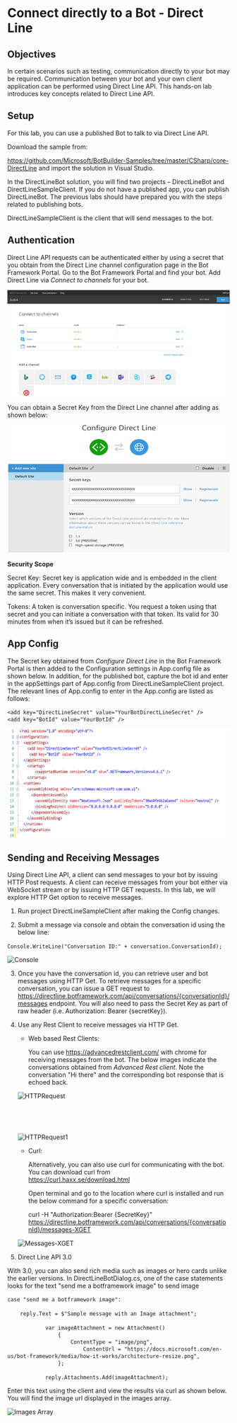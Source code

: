 # Connect directly to a Bot  - Direct Line

## Objectives

In certain scenarios such as testing, communication directly to your bot may be required. Communication between your bot and your own client application can be performed using Direct Line API. This hands-on lab introduces key concepts related to Direct Line API.

## Setup

For this lab, you can use a published Bot to talk to via Direct Line API. 

Download the sample from:

https://github.com/Microsoft/BotBuilder-Samples/tree/master/CSharp/core-DirectLine and import the solution in Visual Studio.

In the DirectLineBot solution, you will find two projects – DirectLineBot and DirectLineSampleClient. If you do not have a published app, you can publish DirectLineBot. The previous labs should have prepared you with the steps related to publishing bots. 

DirectLineSampleClient is the client that will send messages to the bot.

## Authentication

Direct Line API requests can be authenticated either by using a secret that you obtain from the Direct Line channel configuration page in the Bot Framework Portal. Go to the Bot Framework Portal and find your bot. Add Direct Line via *Connect to channels* for your bot.

![Connect to channels](https://github.com/SRIVIDYAMEDURI/Deep-Learning/blob/master/images/ConnectToChannels.png)

You can obtain a Secret Key from the Direct Line channel after adding as shown below:

![Direct Line](https://github.com/SRIVIDYAMEDURI/Deep-Learning/blob/master/images/DirectLine.png)

**Security Scope**

Secret Key: Secret key is application wide and is embedded in the client application. Every conversation that is initiated by the application would use the same secret. This makes it very convenient.

Tokens: A token is conversation specific. You request a token using that secret and you can initiate a conversation with that token. Its valid for 30 minutes from when it’s issued but it can be refreshed.

## App Config

The Secret key obtained from *Configure Direct Line* in the Bot Framework Portal is then added to the Configuration settings in App.config file as shown below. In addition, for the published bot, capture the bot id and enter in the appSettings part of App.config from DirectLineSampleClient project. The relevant lines of App.config to enter in the App.config are listed as follows:

```
<add key="DirectLineSecret" value="YourBotDirectLineSecret" />
<add key="BotId" value="YourBotId" />
```

![Config](https://github.com/SRIVIDYAMEDURI/Deep-Learning/blob/master/images/Config.png)

## Sending and Receiving Messages

Using Direct Line API, a client can send messages to your bot by issuing HTTP Post requests. A client can receive messages from your bot either via WebSocket stream or by issuing HTTP GET requests. In this lab, we will explore HTTP Get option to receive messages.

1.	Run project DirectLineSampleClient after making the Config changes.

2.	Submit a message via console and obtain the conversation id using the below line:

````Console.WriteLine("Conversation ID:" + conversation.ConversationId);````

![Console](https://github.com/SRIVIDYAMEDURI/Deep-Learning/blob/master/images/Console1.png)

3.	Once you have the conversation id, you can retrieve user and bot messages using HTTP Get. To retrieve messages for a specific conversation, you can issue a GET request to https://directline.botframework.com/api/conversations/{conversationId}/messages endpoint. You will also need to pass the Secret Key as part of raw header (i.e. Authorization: Bearer {secretKey}).

4.	Use any Rest Client to receive messages via HTTP Get.

	* Web based Rest Clients:

		You can use https://advancedrestclient.com/ with chrome for receiving messages from the bot. The below images indicate 		the conversations obtained from *Advanced Rest client*. Note the conversation "Hi there" and the corresponding bot			response that is echoed back.

	![HTTPRequest](https://github.com/SRIVIDYAMEDURI/Deep-Learning/blob/master/images/HTTP_Request_1.1.png)


	&nbsp;


	&nbsp;

	![HTTPRequest1](https://github.com/SRIVIDYAMEDURI/Deep-Learning/blob/master/images/HTTP_Request_1.2.png)


	* Curl:

		Alternatively, you can also use curl for communicating with the bot. You can download curl from 	
	https://curl.haxx.se/download.html

		Open terminal and go to the location where curl is installed and run the below command for a specific conversation:

		curl -H "Authorization:Bearer {SecretKey}" 											https://directline.botframework.com/api/conversations/{conversationId}/messages-XGET

	![Messages-XGET](https://github.com/SRIVIDYAMEDURI/Deep-Learning/blob/master/images/Messages-XGET.png)

5.	Direct Line API 3.0

With 3.0, you can also send rich media such as images or hero cards unlike the earlier versions. In DirectLineBotDialog.cs, one of the case statements looks for the text "send me a botframework image" to send image

```
case "send me a botframework image":
                    
	reply.Text = $"Sample message with an Image attachment";

        	var imageAttachment = new Attachment()
                {
                	ContentType = "image/png",
                        ContentUrl = "https://docs.microsoft.com/en-us/bot-framework/media/how-it-works/architecture-resize.png",
                };

			reply.Attachments.Add(imageAttachment);
```

Enter this text using the client and view the results via curl as shown below. You will find the image url displayed in the images array.

![Images Array](https://github.com/SRIVIDYAMEDURI/Deep-Learning/blob/master/images/ImagesArray.png)

